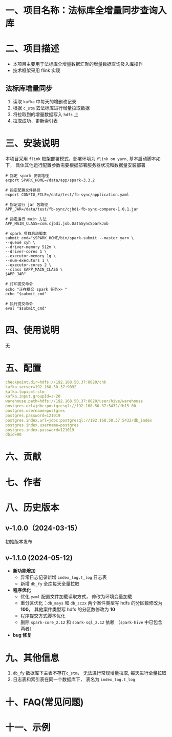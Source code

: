 # 一、项目名称：法标库全增量同步查询入库

# 二、项目描述
- 本项目主要用于法标库全增量数据汇聚的增量数据查询及入库操作
- 技术框架采用 flink 实现
## 法标库增量同步
1. 读取 `kafka` 中每天的增删改记录
2. 根据 `c_stm` 去法标库进行增量拉取数据
3. 将拉取到的增量数据写入 `hdfs` 上
4. 拉取成功，更新索引表

# 三、安装说明
本项目采用 `flink` 框架部署模式，部署环境为 `flink on yarn`, 基本启动脚本如下， 具体其他运行配置参数需要根据部署服务器状况和数据量安装部署
```shell script
# 指定 spark 安装路径
export SPARK_HOME=/data/app/spark-3.3.2

# 指定配置文件路径
export CONFIG_FILE=/data/test/fb-sync/application.yaml

# 指定运行 jar 包路径
APP_JAR=/data/test/fb-sync/cjbdi-fb-sync-compare-1.0.1.jar

# 指定运行 main 方法
APP_MAIN_CLASS=com.cjbdi.job.DataSyncSparkJob

# spark 项目启动脚本
submit_cmd="$SPARK_HOME/bin/spark-submit --master yarn \
--queue xyh \
--driver-memory 512m \
--driver-cores 1 \
--executor-memory 1g \
--num-executors 1 \
--executor-cores 2 \
--class $APP_MAIN_CLASS \
$APP_JAR"

# 打印提交命令
echo "正在提交 spark 任务>> "
echo "$submit_cmd"

# 执行提交命令
eval "$submit_cmd"
````

# 四、使用说明
无
# 五、配置
```yaml
checkpoint.dir=hdfs://192.168.50.37:8020/chk
kafka.server=192.168.50.37:9092
kafka.topic=t-stm
kafka.input.groupId=s-20
warehouse.path=hdfs://192.168.50.37:8020/user/hive/warehouse
postgres.url=jdbc:postgresql://192.168.50.37:5432/fb15_00
postgres.username=postgres
postgres.password=121019
postgres.index.url=jdbc:postgresql://192.168.50.37:5432/db_index
postgres.index.username=postgres
postgres.index.password=121019
dbid=00
```

# 六、贡献

# 七、作者

# 八、历史版本
## v-1.0.0（2024-03-15）
初始版本发布

## v-1.1.0 (2024-05-12)
- **新功能增加**
  - 异常日志记录新增 `index_log.t_log` 日志表
  - 新增 `db_fy` 全库每天全量拉取
- **程序优化**
  - 优化 `yaml` 配置文件加载读取方式， 修改为环境变量加载
  - 重分区优化：`db_msys` 和 `db_sczx` 两个案件类型写 hdfs 的分区数修改为 **100**， 其他案件类型写 hdfs 的分区数修改为 **10**
  - 程序提交方式脚本优化
  - 删除 `spark-core_2.12` 和 `spark-sql_2.12` 依赖 （`spark-hive` 中已包含两者）
- **bug 修复**

# 九、其他信息
1. `db_fy` 数据库下主表不存在`c_stm`， 无法进行常规增量拉取, 每天进行全量拉取
2. 日志表和索引表在同一个数据库下， 表名为 `index_log.t_log`
# 十、FAQ(常见问题)

# 十一、示例

